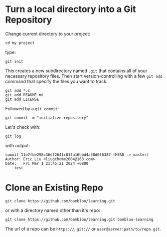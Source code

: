 # Turn a local directory into a Git Repository
Change current directory to your project:

    cd my_project
type:

    git init
This creates a new subdirectory named `.git` that contains all of your necessary repository files. Then start version-controlling with a few `git add` command that specify the files you want to track.

    git add *.c
    git add README.md
    git add LICENSE

Followed by a `git commit`:

    git commit -m "initialize repository"

Let's check with:

    git log
with output:
    
    commit 11e7fbe298c36df2641c81fa16bbd4a58d0f6387 (HEAD -> master)
    Author: Eric Liu <liugchome2004@163.com>
    Date:   Fri Mar 1 21:45:21 2024 +0800
        test

# Clone an Existing Repo

    git clone https://github.com/bambloo/learning.git

or with a directory named other than it's repo:

    git clone https://github.com/bambloo/learning.git bambloo-learning

The url of a repo can be `https://`, `git://` or `user@server:path/to/repo.git`.
